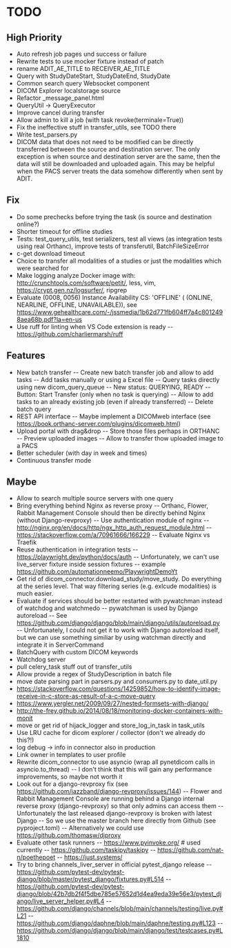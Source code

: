 # TODO

## High Priority

- Auto refresh job pages und success or failure
- Rewrite tests to use mocker fixture instead of patch
- rename ADIT_AE_TITLE to RECEIVER_AE_TITLE
- Query with StudyDateStart, StudyDateEnd, StudyDate
- Common search query Websocket component
- DICOM Explorer localstorage source
- Refactor \_message_panel.html
- QueryUtil -> QueryExecutor
- Improve cancel during transfer
- Allow admin to kill a job (with task revoke(terminale=True))
- Fix the ineffective stuff in transfer_utils, see TODO there
- Write test_parsers.py
- DICOM data that does not need to be modified can be directly transferred between the source and destination server. The only exception is when source and destination server are the same, then the data will still be downloaded and uploaded again. This may be helpful when the PACS server treats the data somehow differently when sent by ADIT.

## Fix

- Do some prechecks before trying the task (is source and destination online?)
- Shorter timeout for offline studies
- Tests: test_query_utils, test serializers, test all views (as integration tests using real Orthanc), improve tests of transferutil, BatchFileSizeError
- c-get download timeout
- Choice to transfer all modalities of a studies or just the modalities which were searched for
- Make logging analyze Docker image with: <http://crunchtools.com/software/petit/>, less, vim, <https://crypt.gen.nz/logsurfer/>, ripgrep
- Evaluate (0008, 0056) Instance Availability CS: 'OFFLINE' ( (ONLINE, NEARLINE, OFFLINE, UNAVAILABLE)), see <https://www.gehealthcare.com/-/jssmedia/1b62d771fb604ff7a4c8012498aea68b.pdf?la=en-us>
- Use ruff for linting when VS Code extension is ready
  -- <https://github.com/charliermarsh/ruff>

## Features

- New batch transfer
  -- Create new batch transfer job and allow to add tasks
  -- Add tasks manually or using a Excel file
  -- Query tasks directly using new dicom_query_queue
  -- New status: QUERYING, READY
  -- Button: Start Transfer (only when no task is querying)
  -- Allow to add tasks to an already existing job (even if already transferred)
  -- Delete batch query
- REST API interface
  -- Maybe implement a DICOMweb interface (see <https://book.orthanc-server.com/plugins/dicomweb.html>)
- Upload portal with drag&drop
  -- Store those files perhaps in ORTHANC
  -- Preview uploaded images
  -- Allow to transfer thow uploaded image to a PACS
- Better scheduler (with day in week and times)
- Continuous transfer mode

## Maybe

- Allow to search multiple source servers with one query
- Bring everything behind Nginx as reverse proxy
  -- Orthanc, Flower, Rabbit Management Console should then be directly behind Nginx (without Django-revproxy)
  -- Use authentication module of nginx
  -- <http://nginx.org/en/docs/http/ngx_http_auth_request_module.html>
  -- <https://stackoverflow.com/a/70961666/166229>
  -- Evaluate Nginx vs Traefik
- Reuse authentication in integration tests
  -- <https://playwright.dev/python/docs/auth>
  -- Unfortunately, we can't use live_server fixture inside session fixtures
  -- example <https://github.com/automationneemo/PlaywrightDemoYt>
- Get rid of dicom_connector.download_study/move_study. Do everything at the series level. That way filtering series (e.g. exlcude modalities) is much easier.
- Evaluate if services should be better restarted with pywatchman instead of watchdog and watchmedo
  -- pywatchman is used by Django autoreload
  -- See <https://github.com/django/django/blob/main/django/utils/autoreload.py>
  -- Unfortunately, I could not get it to work with Django autoreload itself, but we can use something similiar by using watchman directly and integrate it in ServerCommand
- BatchQuery with custom DICOM keywords
- Watchdog server
- pull celery_task stuff out of transfer_utils
- Allow provide a regex of StudyDescription in batch file
- move date parsing part in parsers.py and consumers.py to date_util.py
- <https://stackoverflow.com/questions/14259852/how-to-identify-image-receive-in-c-store-as-result-of-a-c-move-query>
- <https://www.yergler.net/2009/09/27/nested-formsets-with-django/>
- <http://the-frey.github.io/2014/08/18/monitoring-docker-containers-with-monit>
- move or get rid of hijack_logger and store_log_in_task in task_utils
- Use LRU cache for dicom explorer / collector (don't we already do this?!)
- log debug -> info in connector also in production
- Link owner in templates to user profile
- Rewrite dicom_connector to use asyncio (wrap all pynetdicom calls in asyncio.to_thread)
  -- I don't think that this will gain any performance improvements, so maybe not worth it
- Look out for a django-revproxy fix (see <https://github.com/jazzband/django-revproxy/issues/144>)
  -- Flower and Rabbit Management Console are running behind a Django internal reverse proxy (django-revproxy) so that only admins can access them
  -- Unfortunately the last released django-revproxy is broken with latest Django
  -- So we use the master branch here directly from Github (see pyproject.toml)
  -- Alternatively we could use <https://github.com/thomasw/djproxy>
- Evaluate other task runners
  -- <https://www.pyinvoke.org/> # used currently
  -- <https://github.com/taskipy/taskipy>
  -- <https://github.com/nat-n/poethepoet>
  -- <https://just.systems/>
- Try to bring channels_liver_server in official pytest_django release
  -- <https://github.com/pytest-dev/pytest-django/blob/master/pytest_django/fixtures.py#L514>
  -- <https://github.com/pytest-dev/pytest-django/blob/42b7db2f4f5dbe785e57652d1d4ea9eda39e56e3/pytest_django/live_server_helper.py#L4>
  -- <https://github.com/django/channels/blob/main/channels/testing/live.py#L21>
  -- <https://github.com/django/daphne/blob/main/daphne/testing.py#L123>
  -- <https://github.com/django/django/blob/main/django/test/testcases.py#L1810>
